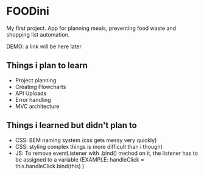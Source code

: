 # FOODini

My first project. App for planning meals, preventing food waste and shopping list automation.

DEMO: a link will be here later

## Things i plan to learn

- Project planning
- Creating Flowcharts
- API Uploads
- Error handling
- MVC architecture

## Things i learned but didn't plan to

- CSS: BEM naming system (css gets messy very quickly)
- CSS: styling complex things is more difficult than i thought
- JS: To remove eventListener with .bind() method on it, the listener has to be assigned to a variable (EXAMPLE: handleClick = this.handleClick.bind(this) )
